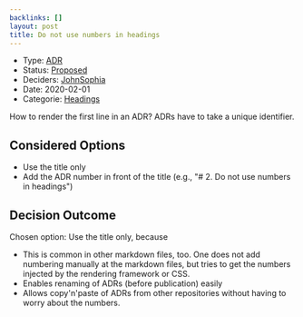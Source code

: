 ```yaml
---
backlinks: []
layout: post
title: Do not use numbers in headings
---
```

* Type: [ADR](adr.md)
* Status: [Proposed](proposed.md)
* Deciders: [John](john.md)[Sophia](sophia.md)
* Date: 2020-02-01
* Categorie: [Headings](headings.md)

How to render the first line in an ADR?
ADRs have to take a unique identifier.

## Considered Options

* Use the title only
* Add the ADR number in front of the title (e.g., "# 2. Do not use numbers in headings")

## Decision Outcome

Chosen option: Use the title only, because

* This is common in other markdown files, too.
One does not add numbering manually at the markdown files, but tries to get the numbers injected by the rendering framework or CSS.
* Enables renaming of ADRs (before publication) easily
* Allows copy'n'paste of ADRs from other repositories without having to worry about the numbers.
